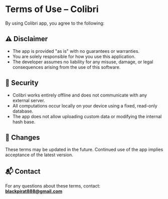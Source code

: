 # Terms of Use – Colibri 

By using Colibri app, you agree to the following:

## ⚠️ Disclaimer
- The app is provided "as is" with no guarantees or warranties.
- You are solely responsible for how you use this application.
- The developer assumes no liability for any misuse, damage, or legal consequences arising from the use of this software.

## 🔐 Security
- Colibri works entirely offline and does not communicate with any external server.
- All computations occur locally on your device using a fixed, read-only database.
- The app does not allow uploading custom data or modifying the internal hash base.

## 🔄 Changes
These terms may be updated in the future. Continued use of the app implies acceptance of the latest version.

## 📬 Contact
For any questions about these terms, contact:  
**blackpirat888@gmail.com**
